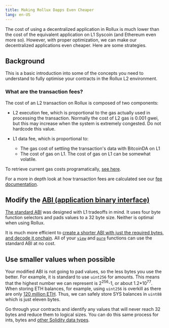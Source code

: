 ```yaml
---
title: Making Rollux Dapps Even Cheaper
lang: en-US
---
```


The cost of using a decentralized application in Rollux is much lower than the cost of the equivalent application on L1 Syscoin (and Ethereum even more so).
However, with proper optimization, we can make our decentralized applications even cheaper.
Here are some strategies.


## Background

This is a basic introduction into some of the concepts you need to understand to fully optimise your contracts in the Rollux L2 environment.

### What are the transaction fees?

The cost of an L2 transaction on Rollux is composed of two components:

- L2 execution fee, which is proportional to the gas actually used in processing the transaction.
  Normally the cost of L2 gas is 0.001 gwei, but this may increase when the system is extremely congested. 
  Do not hardcode this value. 
  
- L1 data fee, which is proportional to:
  - The gas cost of settling the transaction's data with BitcoinDA on L1
  - The cost of gas on L1.
    The cost of gas on L1 can be somewhat volatile. 
  
To retrieve current gas costs programatically, [see here](https://github.com/SYS-Labs/rollux-tutorial/tree/main/sdk-estimate-gas).

For a more in depth look at how transaction fees are calculated see our [fee documentation](transaction-fees.md).


## Modify the [ABI (application binary interface)](https://docs.soliditylang.org/en/latest/abi-spec.html)

[The standard ABI](https://docs.soliditylang.org/en/latest/abi-spec.html) was designed with L1 tradeoffs in mind. 
It uses four byte function selectors and pads values to a 32 byte size. 
Neither is optimal when using Rollux.

It is much more efficient to [create a shorter ABI with just the required bytes, and decode it onchain](https://ethereum.org/en/developers/tutorials/short-abi/).
All of your [`view`](https://docs.soliditylang.org/en/latest/contracts.html#view-functions) and [`pure`](https://docs.soliditylang.org/en/latest/contracts.html#pure-functions) functions can use the standard ABI at no cost.


## Use smaller values when possible

Your modified ABI is not going to pad values, so the less bytes you use the better.
For example, it is standard to use `uint256` for amounts.
This means that the highest number we can represent is 2<sup>256</sup>-1, or about 1.2*10<sup>77</sup>. 
When storing ETH balances, for example, using `uint256` is overkill as there are only [120 million ETH](https://ycharts.com/indicators/ethereum_supply). Thus, we can safely store SYS balances in `uint88` which is just eleven bytes.

Go through your contracts and identify any values that will never reach 32 bytes and reduce them to logical sizes. You can do this same process for ints, bytes and [other Solidity data types](https://docs.soliditylang.org/en/develop/types.html#types).

